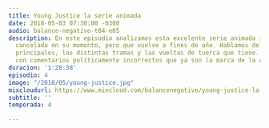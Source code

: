 ```yaml
---
title: Young Justice la serie animada
date: 2018-05-03 07:30:00 -0300
audio: balance-negativo-t04-e05
description: En este episodio analizamos esta excelente serie animada injustamente
  cancelada en su momento, pero que vuelve a fines de año. Hablamos de los personajes
  principales, las distintas tramas y las vueltas de tuerca que tiene. Todo sazonado
  con comentarios políticamente incorrectos que ya son la marca de la casa.
duracion: '1:28:38'
episodio: 4
image: "/2018/05/young-justice.jpg"
mixcloudurl: https://www.mixcloud.com/balancenegativo/young-justice-la-serie-animada/
subtitle: ''
temporada: 4

---
```


